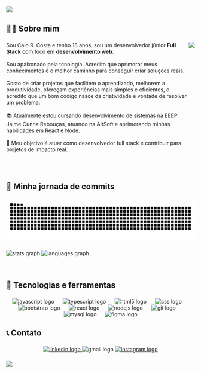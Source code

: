 <div>
  <img style="100%" src="https://capsule-render.vercel.app/api?type=waving&height=140&section=header&reversal=false&text=%F0%9F%91%8B%F0%9F%8F%BDHello%20World!%20Me%20chamo%20Caio!&fontSize=30&fontColor=FFFFFF&fontAlign=50&fontAlignY=60&stroke=68BBD9&strokeWidth=0.6&animation=fadeIn&descSize=13&descAlign=90&descAlignY=95&textBg=false&color=68BBD9"  />
</div>

###

<h2 align="left">🧑‍💻 Sobre mim</h2>

###

<img align="right" height="270" src="https://user-images.githubusercontent.com/81328619/213875785-400ae517-156b-4aca-a787-bac75d84c393.gif"  />

###

<p align="left" margin-left="10">Sou Caio R. Costa e tenho 18 anos, sou um desenvolvedor júnior  <b>Full Stack</b> com foco em <b>desenvolvimento web</b>.<br><br>Sou apaixonado pela tcnologia. Acredito que aprimorar meus conhecimentos é o melhor caminho para conseguir criar soluções reais.<br><br>Gosto de criar projetos que facilitem o aprendizado, melhorem a produtividade, ofereçam experiências mais simples e eficientes, e acredito que um bom código nasce da criatividade e vontade de resolver um problema.<br><br>📚 Atualmente estou cursando desenvolvimento de sistemas na EEEP Jaime Cunha Rebouças, atuando na AltSoft e aprimorando minhas habilidades em React e Node.<br><br>🚀 Meu objetivo é atuar como desenvolvedor full stack e contribuir para projetos de impacto real.</p>
<br>
<br>

###

<h2>🐍 Minha jornada de commits</h2>

###

<img src="https://raw.githubusercontent.com/caiocrdc/caiocrdc/output/snake.svg" alt="Snake animation" />

###

<div align="left">
  <img src="https://github-readme-stats.vercel.app/api?username=caiocrdc&hide_title=false&hide_rank=false&show_icons=true&include_all_commits=true&count_private=true&disable_animations=false&theme=react&locale=pt-br&hide_border=true&order=1" height="160" alt="stats graph"  />
  <img src="https://github-readme-stats.vercel.app/api/top-langs?username=caiocrdc&locale=pt-br&hide_title=false&layout=compact&card_width=320&langs_count=6&theme=react&hide_border=true&order=2&custom_title=Linguagens%20mais%20utilizadas" height="160" alt="languages graph"  />
</div>
<br>
<br>

###

<h2 align="left">🧰 Tecnologias e ferramentas</h2>

###

<div align="center">
  <img src="https://cdn.jsdelivr.net/gh/devicons/devicon/icons/javascript/javascript-plain.svg" height="48" alt="javascript logo"  />
  <img width="15" />
  <img src="https://cdn.jsdelivr.net/gh/devicons/devicon/icons/typescript/typescript-plain.svg" height="48" alt="typescript logo"  />
  <img width="15" />
  <img src="https://cdn.jsdelivr.net/gh/devicons/devicon/icons/html5/html5-original.svg" height="48" alt="html5 logo"  />
  <img width="15" />
  <img src="https://cdn.jsdelivr.net/gh/devicons/devicon/icons/css3/css3-original.svg" height="48" alt="css logo"  />
  <img width="15" />
  <img src="https://cdn.jsdelivr.net/gh/devicons/devicon/icons/bootstrap/bootstrap-original.svg" height="48" alt="bootstrap logo"  />
  <img width="15" />
  <img src="https://cdn.jsdelivr.net/gh/devicons/devicon/icons/react/react-original.svg" height="48" alt="react logo"  />
  <img width="15" />
  <img src="https://cdn.jsdelivr.net/gh/devicons/devicon/icons/nodejs/nodejs-original.svg" height="48" alt="nodejs logo"  />
  <img width="15" />
  <img src="https://cdn.jsdelivr.net/gh/devicons/devicon/icons/git/git-original.svg" height="48" alt="git logo"  />
  <img width="15" />
  <img src="https://cdn.jsdelivr.net/gh/devicons/devicon/icons/mysql/mysql-original.svg" height="48" alt="mysql logo"  />
  <img width="15" />
  <img src="https://cdn.jsdelivr.net/gh/devicons/devicon/icons/figma/figma-original.svg" height="48" alt="figma logo"  />
</div>

###

<h2 align="left">📞 Contato</h2>

###

<div align="center">
  <a href="https://www.linkedin.com/in/caio-r-costa-82b1bb2b9/" target="_blank">
    <img src="https://img.shields.io/static/v1?message=LinkedIn&logo=linkedin&label=&color=0077B5&logoColor=white&labelColor=&style=for-the-badge" height="30" alt="linkedin logo"  />
  </a>
  <img src="https://img.shields.io/static/v1?message=caio.crdc@gmail.com&logo=gmail&label=Gmail&color=444&logoColor=white&labelColor=D14836&style=for-the-badge" height="30" alt="gmail logo"  />
  <a href="https://www.instagram.com/caio_rdc_/" target="_blank">
    <img src="https://img.shields.io/static/v1?message=Instagram&logo=instagram&label=&color=E4405F&logoColor=white&labelColor=&style=for-the-badge" height="30" alt="instagram logo"  />
  </a>
</div>

###

<div>
  <img style="100%" src="https://capsule-render.vercel.app/api?type=waving&height=90&section=footer&reversal=false&fontSize=70&fontColor=FFFFFF&fontAlign=50&fontAlignY=50&stroke=-&descSize=20&descAlign=50&descAlignY=50&color=68BBD9"  />
</div>

###
